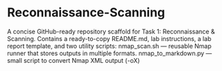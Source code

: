 # Reconnaissance-Scanning
A concise GitHub-ready repository scaffold for Task 1: Reconnaissance &amp; Scanning. Contains a ready-to-copy README.md, lab instructions, a lab report template, and two utility scripts:  nmap_scan.sh — reusable Nmap runner that stores outputs in multiple formats.  nmap_to_markdown.py — small script to convert Nmap XML output (-oX) 
